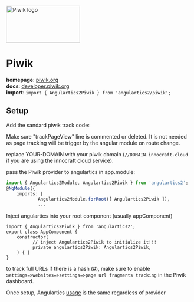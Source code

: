 <img 
    src="../../../assets/svg/piwik.svg" 
    alt="Piwik logo"
    height="100px"
    width="200px" />

# Piwik
__homepage__: [piwik.org](https://piwik.org)  
__docs__: [developer.piwik.org](https://developer.piwik.org)  
__import__: `import { Angulartics2Piwik } from 'angulartics2/piwik';`  

## Setup
Add the sandard piwik track code:

  <!-- Piwik -->
  <script type="text/javascript">
    var _paq = _paq || [];
    /* tracker methods like "setCustomDimension" should be called before "trackPageView" */
    // _paq.push(['trackPageView']);
    _paq.push(['enableLinkTracking']);
    (function() {
      var u="//piwik.YOUR-DOMAIN.com/";
      _paq.push(['setTrackerUrl', u+'piwik.php']);
      _paq.push(['setSiteId', '11']);
      var d=document, g=d.createElement('script'), s=d.getElementsByTagName('script')[0];
      g.type='text/javascript'; g.async=true; g.defer=true; g.src=u+'piwik.js'; s.parentNode.insertBefore(g,s);
    })();
  </script>
  <!-- End Piwik Code -->
  
Make sure "trackPageView" line is commented or deleted. It is not needed as page tracking will be trigger by the angular module on route change.

replace YOUR-DOMAIN with your piwik domain (`//DOMAIN.innocraft.cloud` if you are using the innocraft cloud service).

pass the Piwik provider to angulartics in app.module:
```typescript
import { Angulartics2Module, Angulartics2Piwik } from 'angulartics2';
@NgModule({
	imports: [
            Angulartics2Module.forRoot([ Angulartics2Piwik ]),
            ...
```

Inject angulartics into your root component (usually appComponent)
```
import { Angulartics2Piwik } from 'angulartics2';
export class AppComponent {
	constructor(
          // inject Angulartics2Piwik to initialize it!!!
          private angulartics2Piwik: Angulartics2Piwik,
	) { }
}
```

to track full URLs if there is a hash (#), make sure to enable s`ettings=>websites=>settings=>page url fragments tracking` in the Piwik dashboard.

Once setup, Angulartics [usage](https://github.com/angulartics/angulartics2#usage) is the same regardless of provider
